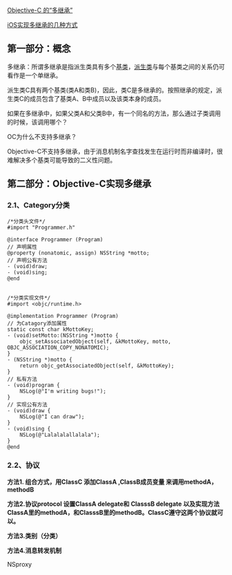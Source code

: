 

[Objective-C 的“多继承”](https://blog.csdn.net/yiyaaixuexi/article/details/8970734)

[iOS实现多继承的几种方式](https://www.jianshu.com/p/4a2a693267d6)





## 第一部分：概念

多继承：所谓多继承是指派生类具有多个[基类](https://baike.baidu.com/item/基类)，[派生类](https://baike.baidu.com/item/派生类/9589520)与每个基类之间的关系仍可看作是一个单继承。

派生类C具有两个基类(类A和类B)，因此，类C是多继承的。按照继承的规定，派生类C的成员包含了基类A、B中成员以及该类本身的成员。



如果在多继承中，如果父类A和父类B中，有一个同名的方法，那么通过子类调用的时候，该调用哪个？



OC为什么不支持多继承？

Objective-C不支持多继承，由于消息机制名字查找发生在运行时而非编译时，很难解决多个基类可能导致的二义性问题。



## 第二部分：Objective-C实现多继承



### 2.1、Category分类



```
/*分类头文件*/
#import "Programmer.h"

@interface Programmer (Program)
// 声明属性
@property (nonatomic, assign) NSString *motto;
// 声明公有方法
- (void)draw;
- (void)sing;
@end


/*分类实现文件*/
#import <objc/runtime.h>

@implementation Programmer (Program)
// 为Catagory添加属性
static const char kMottoKey;
- (void)setMotto:(NSString *)motto {
    objc_setAssociatedObject(self, &kMottoKey, motto, OBJC_ASSOCIATION_COPY_NONATOMIC);
}
- (NSString *)motto {
    return objc_getAssociatedObject(self, &kMottoKey);
}
// 私有方法
- (void)program {
    NSLog(@"I'm writing bugs!");
}
// 实现公有方法
- (void)draw {
    NSLog(@"I can draw");
}
- (void)sing {
    NSLog(@"Lalalalallalala");
}
@end
```









### 2.2、协议









**方法1. 组合方式，用ClassC  添加ClassA ,ClassB成员变量 来调用methodA，methodB**



**方法2.协议protocol  设置ClassA delegate和 ClasssB delegate 以及实现方法ClassA里的methodA，和ClasssB里的methodB。ClassC遵守这两个协议就可以。**



**方法3.类别（分类）**



**方法4.消息转发机制**





NSproxy



